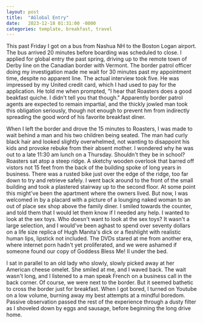 ```yaml
---
layout: post
title:  "AGlobal Entry"
date:   2023-12-18 01:31:00 -0000
categories: template, breakfast, travel
---
```


This past Friday I got on a bus from Nashua NH to the Boston Logan airport. The bus arrived 20 minutes before boarding was scheduled to close. I applied for global entry the past spring, driving up to the remote town of Derby line on the Canadian border with Vermont. The border patrol officer doing my investigation made me wait for 30 minutes past my appointment time, despite no apparent line. The actual interview took five. He was impressed by my United credit card, which I had used to pay for the application. He told me when prompted, "I hear that Roasters does a good beakfast quiche. I didn't tell you that though." Apparently border patrol agents are expected to remain impartial, and the thickly jowled man took this obligation seriously, though not enough to prevent hm from indirectly spreading the good word of his favorite breakfast diner. 

When I left the border and drove the 15 minutes to Roasters, I was made to wait behind a man and his two children being seated. The man had curly black hair and looked slightly overwhelmed, not wanting to disappoint his kids and provoke rebuke from their absent mother. I wondered why he was out to a late 11:30 am lunch on a Thursday. Shouldn't they be in school? Roasters sat atop a steep ridge. A sketchy wooden overlook that barred off vistors not 15 feet from the back of the building spoke of long years in business. There was a rusted bike just over the edge of the ridge, too far down to try and retrieve safely. I went back around to the front of the small building and took a plastered stairway up to the second floor. At some point this might've been the apartment where the owners lived. But now, I was welcomed in by a placard with a picture of a lounging naked woman to an out of place sex shop above the family diner. I smiled towards the counter, and told them that I would let them know if I needed any help. I wanted to look at the sex toys. Who doesn't want to look at the sex toys? It wasn't a large selection, and I would've been aghast to spend over seventy dollars on a life size replica of Hugh Manita's dick or a fleshlight with realistic human lips, lipstick not included. The DVDs stared at me from another era, where internet porn hadn't yet proliferated, and we were ashamed if someone found our copy of Goddess Bless Me! II under the bed.

I sat in parallel to an old lady who slowly, slowly picked away at her American cheese omelet. She smiled at me, and I waved back. The wait wasn't long, and I listened to a man speak French on a business call in the back corner. Of course, we were next to the border. But it seemed bathetic to cross the border just for breakfast. When I got bored, I turned on Youtube on a low volume, burning away my best attempts at a mindful boredom. Passive observation passed the rest of the experience through a dusty filter as I shoveled down by eggs and sausage, before beginning the long drive home.

~~~~~~~~

